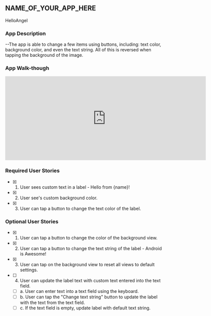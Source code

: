 ## NAME_OF_YOUR_APP_HERE
HelloAngel

### App Description
--The app is able to change a few items using buttons, including: text color, background color, and even the text string. All of this is reversed when tapping the background of the image.

### App Walk-though
<div>
<iframe src="https://gfycat.com/ifr/DevotedUnluckyArmyworm" frameborder='0' scrolling='no' allowfullscreen width='640' height='267'></iframe>
</div>

### Required User Stories
- [x] 1. User sees custom text in a label - Hello from {name}!
- [x] 2. User see's custom background color.
- [x] 3. User can tap a button to change the text color of the label.

### Optional User Stories
- [x] 1. User can tap a button to change the color of the background view.  
- [x] 2. User can tap a button to change the text string of the label - Android is Awesome!  
- [x] 3. User can tap on the background view to reset all views to default settings.  
- [ ] 4. User can update the label text with custom text entered into the text field.  
   - [ ] a. User can enter text into a text field using the keyboard.  
   - [ ] b. User can tap the "Change text string" button to update the label with the text from the text field.  
   - [ ] c. If the text field is empty, update label with default text string.  
